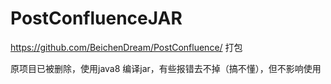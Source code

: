 # PostConfluenceJAR
https://github.com/BeichenDream/PostConfluence/ 打包

原项目已被删除，使用java8 编译jar，有些报错去不掉（搞不懂），但不影响使用
